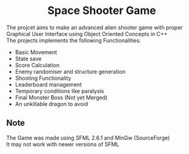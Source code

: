 <h1> <center>
  Space Shooter Game
</center></h1>

The projcet aims to make an advanced alien shooter game with proper Graphical User Interface using Object Oriented Concepts in C++<br>
The projects implements the following Functionalities:<br>
<ul>
  <li>Basic Movement</li>
  <li>State save</li>
  <li>Score Calculation</li>
  <li>Enemy randomiser and structure generation</li>
  <li>Shooting Functionality</li>
  <li>Leaderboard management</li>
  <li>Temporary conditions like paralysis</li>
  <li>Final Monster Boss (Not yet Merged) </li> 
  <li>An unkillable dragon to avoid</li>
  
</ul>

<h2>Note</h2>
The Game was made using SFML 2.6.1 and MinGw (SourceForge) <br>
It may not work with newer versions of SFML
